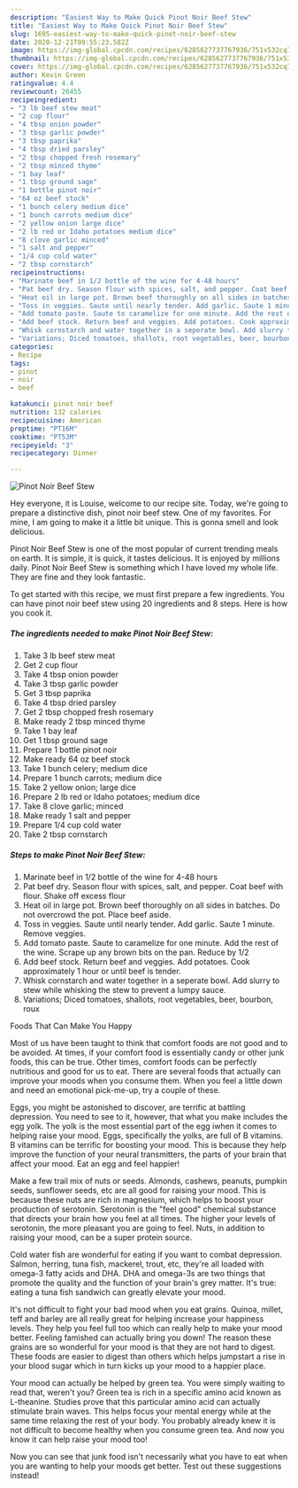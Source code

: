 ```yaml
---
description: "Easiest Way to Make Quick Pinot Noir Beef Stew"
title: "Easiest Way to Make Quick Pinot Noir Beef Stew"
slug: 1695-easiest-way-to-make-quick-pinot-noir-beef-stew
date: 2020-12-21T09:55:23.582Z
image: https://img-global.cpcdn.com/recipes/6285627737767936/751x532cq70/pinot-noir-beef-stew-recipe-main-photo.jpg
thumbnail: https://img-global.cpcdn.com/recipes/6285627737767936/751x532cq70/pinot-noir-beef-stew-recipe-main-photo.jpg
cover: https://img-global.cpcdn.com/recipes/6285627737767936/751x532cq70/pinot-noir-beef-stew-recipe-main-photo.jpg
author: Kevin Green
ratingvalue: 4.4
reviewcount: 26455
recipeingredient:
- "3 lb beef stew meat"
- "2 cup flour"
- "4 tbsp onion powder"
- "3 tbsp garlic powder"
- "3 tbsp paprika"
- "4 tbsp dried parsley"
- "2 tbsp chopped fresh rosemary"
- "2 tbsp minced thyme"
- "1 bay leaf"
- "1 tbsp ground sage"
- "1 bottle pinot noir"
- "64 oz beef stock"
- "1 bunch celery medium dice"
- "1 bunch carrots medium dice"
- "2 yellow onion large dice"
- "2 lb red or Idaho potatoes medium dice"
- "8 clove garlic minced"
- "1 salt and pepper"
- "1/4 cup cold water"
- "2 tbsp cornstarch"
recipeinstructions:
- "Marinate beef in 1/2 bottle of the wine for 4-48 hours"
- "Pat beef dry. Season flour with spices, salt, and pepper. Coat beef with flour. Shake off excess flour"
- "Heat oil in large pot. Brown beef thoroughly on all sides in batches. Do not overcrowd the pot. Place beef aside."
- "Toss in veggies. Saute until nearly tender. Add garlic. Saute 1 minute.  Remove veggies."
- "Add tomato paste. Saute to caramelize for one minute. Add the rest of the wine. Scrape up any brown bits on the pan. Reduce by 1/2"
- "Add beef stock. Return beef and veggies. Add potatoes. Cook approximately 1 hour or until beef is tender."
- "Whisk cornstarch and water together in a seperate bowl. Add slurry to stew while whisking the stew to prevent a lumpy sauce."
- "Variations; Diced tomatoes, shallots, root vegetables, beer, bourbon, roux"
categories:
- Recipe
tags:
- pinot
- noir
- beef

katakunci: pinot noir beef 
nutrition: 132 calories
recipecuisine: American
preptime: "PT16M"
cooktime: "PT53M"
recipeyield: "3"
recipecategory: Dinner

---
```



![Pinot Noir Beef Stew](https://img-global.cpcdn.com/recipes/6285627737767936/751x532cq70/pinot-noir-beef-stew-recipe-main-photo.jpg)

Hey everyone, it is Louise, welcome to our recipe site. Today, we're going to prepare a distinctive dish, pinot noir beef stew. One of my favorites. For mine, I am going to make it a little bit unique. This is gonna smell and look delicious.



Pinot Noir Beef Stew is one of the most popular of current trending meals on earth. It is simple, it is quick, it tastes delicious. It is enjoyed by millions daily. Pinot Noir Beef Stew is something which I have loved my whole life. They are fine and they look fantastic.


To get started with this recipe, we must first prepare a few ingredients. You can have pinot noir beef stew using 20 ingredients and 8 steps. Here is how you cook it.

<!--inarticleads1-->

##### The ingredients needed to make Pinot Noir Beef Stew:

1. Take 3 lb beef stew meat
1. Get 2 cup flour
1. Take 4 tbsp onion powder
1. Take 3 tbsp garlic powder
1. Get 3 tbsp paprika
1. Take 4 tbsp dried parsley
1. Get 2 tbsp chopped fresh rosemary
1. Make ready 2 tbsp minced thyme
1. Take 1 bay leaf
1. Get 1 tbsp ground sage
1. Prepare 1 bottle pinot noir
1. Make ready 64 oz beef stock
1. Take 1 bunch celery; medium dice
1. Prepare 1 bunch carrots; medium dice
1. Take 2 yellow onion; large dice
1. Prepare 2 lb red or Idaho potatoes; medium dice
1. Take 8 clove garlic; minced
1. Make ready 1 salt and pepper
1. Prepare 1/4 cup cold water
1. Take 2 tbsp cornstarch




<!--inarticleads2-->

##### Steps to make Pinot Noir Beef Stew:

1. Marinate beef in 1/2 bottle of the wine for 4-48 hours
1. Pat beef dry. Season flour with spices, salt, and pepper. Coat beef with flour. Shake off excess flour
1. Heat oil in large pot. Brown beef thoroughly on all sides in batches. Do not overcrowd the pot. Place beef aside.
1. Toss in veggies. Saute until nearly tender. Add garlic. Saute 1 minute.  Remove veggies.
1. Add tomato paste. Saute to caramelize for one minute. Add the rest of the wine. Scrape up any brown bits on the pan. Reduce by 1/2
1. Add beef stock. Return beef and veggies. Add potatoes. Cook approximately 1 hour or until beef is tender.
1. Whisk cornstarch and water together in a seperate bowl. Add slurry to stew while whisking the stew to prevent a lumpy sauce.
1. Variations; Diced tomatoes, shallots, root vegetables, beer, bourbon, roux




Foods That Can Make You Happy


Most of us have been taught to think that comfort foods are not good and to be avoided. At times, if your comfort food is essentially candy or other junk foods, this can be true. Other times, comfort foods can be perfectly nutritious and good for us to eat. There are several foods that actually can improve your moods when you consume them. When you feel a little down and need an emotional pick-me-up, try a couple of these.

Eggs, you might be astonished to discover, are terrific at battling depression. You need to see to it, however, that what you make includes the egg yolk. The yolk is the most essential part of the egg iwhen it comes to helping raise your mood. Eggs, specifically the yolks, are full of B vitamins. B vitamins can be terrific for boosting your mood. This is because they help improve the function of your neural transmitters, the parts of your brain that affect your mood. Eat an egg and feel happier!

Make a few trail mix of nuts or seeds. Almonds, cashews, peanuts, pumpkin seeds, sunflower seeds, etc are all good for raising your mood. This is because these nuts are rich in magnesium, which helps to boost your production of serotonin. Serotonin is the "feel good" chemical substance that directs your brain how you feel at all times. The higher your levels of serotonin, the more pleasant you are going to feel. Nuts, in addition to raising your mood, can be a super protein source.

Cold water fish are wonderful for eating if you want to combat depression. Salmon, herring, tuna fish, mackerel, trout, etc, they're all loaded with omega-3 fatty acids and DHA. DHA and omega-3s are two things that promote the quality and the function of your brain's grey matter. It's true: eating a tuna fish sandwich can greatly elevate your mood. 

It's not difficult to fight your bad mood when you eat grains. Quinoa, millet, teff and barley are all really great for helping increase your happiness levels. They help you feel full too which can really help to make your mood better. Feeling famished can actually bring you down! The reason these grains are so wonderful for your mood is that they are not hard to digest. These foods are easier to digest than others which helps jumpstart a rise in your blood sugar which in turn kicks up your mood to a happier place.

Your mood can actually be helped by green tea. You were simply waiting to read that, weren't you? Green tea is rich in a specific amino acid known as L-theanine. Studies prove that this particular amino acid can actually stimulate brain waves. This helps focus your mental energy while at the same time relaxing the rest of your body. You probably already knew it is not difficult to become healthy when you consume green tea. And now you know it can help raise your mood too!

Now you can see that junk food isn't necessarily what you have to eat when you are wanting to help your moods get better. Test out  these suggestions  instead!

